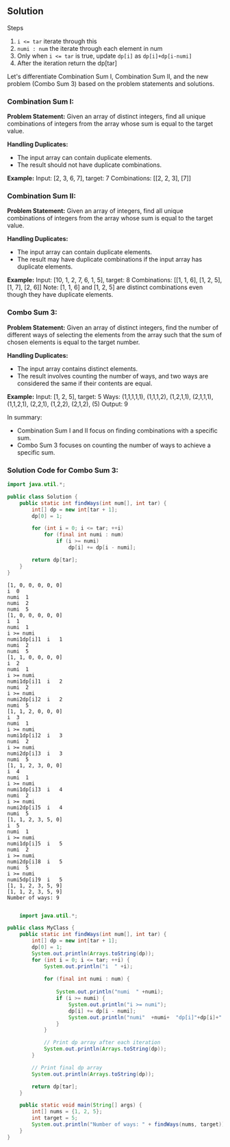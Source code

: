 ## Solution

Steps
1. `i <= tar`  iterate through this
2. `numi : num` the iterate through each element in num
3. Only when `i <= tar` is true, update `dp[i]` as `dp[i]+dp[i-numi]`
4. After the iteration return the dp[tar]

Let's differentiate Combination Sum I, Combination Sum II, and the new problem (Combo Sum 3) based on the problem statements and solutions.

### Combination Sum I:

**Problem Statement:**
Given an array of distinct integers, find all unique combinations of integers from the array whose sum is equal to the target value.

**Handling Duplicates:**
- The input array can contain duplicate elements.
- The result should not have duplicate combinations.

**Example:**
Input: [2, 3, 6, 7], target: 7
Combinations: [[2, 2, 3], [7]]

### Combination Sum II:

**Problem Statement:**
Given an array of integers, find all unique combinations of integers from the array whose sum is equal to the target value.

**Handling Duplicates:**
- The input array can contain duplicate elements.
- The result may have duplicate combinations if the input array has duplicate elements.

**Example:**
Input: [10, 1, 2, 7, 6, 1, 5], target: 8
Combinations: [[1, 1, 6], [1, 2, 5], [1, 7], [2, 6]]
Note: [1, 1, 6] and [1, 2, 5] are distinct combinations even though they have duplicate elements.

### Combo Sum 3:

**Problem Statement:**
Given an array of distinct integers, find the number of different ways of selecting the elements from the array such that the sum of chosen elements is equal to the target number.

**Handling Duplicates:**
- The input array contains distinct elements.
- The result involves counting the number of ways, and two ways are considered the same if their contents are equal.

**Example:**
Input: [1, 2, 5], target: 5
Ways: (1,1,1,1,1), (1,1,1,2), (1,2,1,1), (2,1,1,1), (1,1,2,1), (2,2,1), (1,2,2), (2,1,2), (5)
Output: 9

In summary:
- Combination Sum I and II focus on finding combinations with a specific sum.
- Combo Sum 3 focuses on counting the number of ways to achieve a specific sum.

### Solution Code for Combo Sum 3:

```java
import java.util.*;

public class Solution {
    public static int findWays(int num[], int tar) {
        int[] dp = new int[tar + 1];
        dp[0] = 1;

        for (int i = 0; i <= tar; ++i)
            for (final int numi : num)
                if (i >= numi)
                    dp[i] += dp[i - numi];

        return dp[tar];
    }
}
```

```
[1, 0, 0, 0, 0, 0]
i  0
numi  1
numi  2
numi  5
[1, 0, 0, 0, 0, 0]
i  1
numi  1
i >= numi
numi1dp[i]1  i   1
numi  2
numi  5
[1, 1, 0, 0, 0, 0]
i  2
numi  1
i >= numi
numi1dp[i]1  i   2
numi  2
i >= numi
numi2dp[i]2  i   2
numi  5
[1, 1, 2, 0, 0, 0]
i  3
numi  1
i >= numi
numi1dp[i]2  i   3
numi  2
i >= numi
numi2dp[i]3  i   3
numi  5
[1, 1, 2, 3, 0, 0]
i  4
numi  1
i >= numi
numi1dp[i]3  i   4
numi  2
i >= numi
numi2dp[i]5  i   4
numi  5
[1, 1, 2, 3, 5, 0]
i  5
numi  1
i >= numi
numi1dp[i]5  i   5
numi  2
i >= numi
numi2dp[i]8  i   5
numi  5
i >= numi
numi5dp[i]9  i   5
[1, 1, 2, 3, 5, 9]
[1, 1, 2, 3, 5, 9]
Number of ways: 9


```


``` java
    import java.util.*;

public class MyClass {
    public static int findWays(int num[], int tar) {
        int[] dp = new int[tar + 1];
        dp[0] = 1;
        System.out.println(Arrays.toString(dp));
        for (int i = 0; i <= tar; ++i) {
            System.out.println("i  " +i);
            
            for (final int numi : num) {
                
                System.out.println("numi  " +numi);
                if (i >= numi) {
                    System.out.println("i >= numi");
                    dp[i] += dp[i - numi];
                    System.out.println("numi"  +numi+  "dp[i]"+dp[i]+"  i   "+i);
                }
            }

            // Print dp array after each iteration
            System.out.println(Arrays.toString(dp));
        }

        // Print final dp array
        System.out.println(Arrays.toString(dp));

        return dp[tar];
    }

    public static void main(String[] args) {
        int[] nums = {1, 2, 5};
        int target = 5;
        System.out.println("Number of ways: " + findWays(nums, target));
    }
}


```
